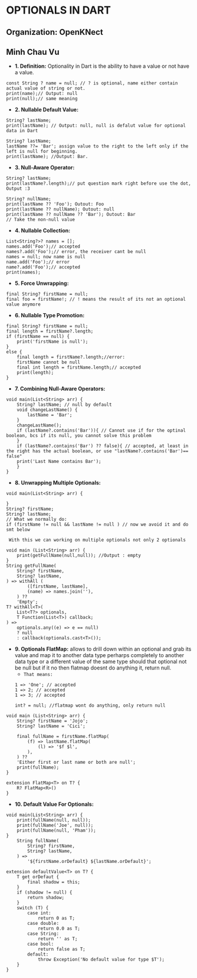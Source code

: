 # OPTIONALS IN DART
## Organization: OpenKNect
## Minh Chau Vu

- **1. Definition:** Optionality in Dart is the ability to have a value or not have a value.
```
const String ? name = null; // ? is optional, name either contain actual value of string or not.
print(name);// Output: null
print(null);// same meaning
```
  - **2. Nullable Default Value:**

```
String? lastName;
print(lastName); // Output: null, null is defalut value for optional data in Dart

String? lastName;
lastName ??= 'Bar'; assign value to the right to the left only if the left is null for beginning.
print(lastName); //Output: Bar.
```
  - **3. Null-Aware Operator:**
```
String? lastName;
print(lastName?.length);// put question mark right before use the dot, Output :3

String? nullName;
print(lastName ?? 'Foo'); Outout: Foo
print(lastName ?? nullName); Outout: null
print(lastName ?? nullName ?? 'Bar'); Outout: Bar
// Take the non-null value
```
  - **4. Nullable Collection:**
```
List<String?>? names = [];
names.add('Foo');// accepted
names?.add('Foo');// error, the receiver cant be null
names = null; now name is null
name.add('Foo');// error
name?.add('Foo');// accepted
print(names);
```
  - **5. Force Unwrapping:**
```
final String? firstName = null;
final foo = firstName!; // ! means the result of its not an optional value anymore
```
  - **6. Nullable Type Promotion:**
```
final String? firstName = null;
final length = firstName?.length;
if (firstName == null) {
    print('firstName is null');
}
else {
    final length = firstName?.length;//error:
    firstName cannot be null
    final int length = firstName.length;// accepted
    print(length);
}
```
  - **7. Combining Null-Aware Operators:**
```
void main(List<String> arr) {
    String? lastName; // null by default
    void changeLastName() {
        lastName = 'Bar';
    }
    changeLastName();
    if (lastName?.contains('Bar')){ // Cannot use if for the optinal boolean, bcs if its null, you cannot solve this problem
    }
    if (lastName?.contains('Bar') ?? false){ // accepted, at least in the right has the actual boolean, or use "lastName?.contains('Bar')== false"
    print('Last Name contains Bar');
    }
}
```
  - **8. Unwrapping Multiple Optionals:**
```
void main(List<String> arr) {

}
String? firstName;
String? lastName;
// What we normally do:
if (firstName != null && lastName != null ) // now we avoid it and do smt below
```
` With this we can working on multiple optionals not only 2 optionals`

```
void main (List<String> arr) {
    print(getFullName(null,null)); //Output : empty
}
String getFullName(
    String? firstName,
    String? lastName,
) => withAll (
        ([firstName, lastName], 
        (name) => names.join(''),
    ) ??
    'Empty';
T? withAll<T>(
    List<T?> optionals,
    T Function(List<T>) callback;
) =>
    optionals.any((e) => e == null)
    ? null
    : callback(optionals.cast<T>());

```
  - **9. Optionals FlatMap:** allows to drill down within an optional and grab its value and map it to another data type perharps completely to another data type or a different value of the same type should that optional not be null but if it no then flatmap doesnt do anything it, return null.
    - `That means: `
    ``` 
    1 => 'One'; // accepted
    1 => 2; // accepted
    1 => 3; // accepted

    int? = null; //flatmap wont do anything, only return null

    ```
```
void main (List<String> arr) {
    String? firstName = 'Jojo';
    String? lastName = 'Cici';

    final fullName = firstName.flatMap(
        (f) => lastName.flatMap(
            (l) => '$f $l',
        ),
    ) ??
    'Either first or last name or both are null';
    print(fullName);
}

extension FlatMap<T> on T? {
    R? FlatMap<R>()
}
```
  - **10. Default Value For Optionals:**
```
void main(List<String> arr) {
    print(fullName(null, null));
    print(fullName('Joe', null));
    print(fullName(null, 'Pham'));
}
    String fullName(
        String? firstName,
        String? lastName,
    ) => 
        '${firstName.orDefault} ${lastName.orDefault}';

extension defaultValue<T> on T? {
    T get orDefaut {
        final shadow = this;
    }
    if (shadow != null) {
        return shadow;
    }
    switch (T) {
        case int:
            return 0 as T;
        case double:
            return 0.0 as T;
        case String:
            return '' as T;
        case bool:
            return false as T;
        default:
            throw Exception('No default value for type $T');
    }
}
```